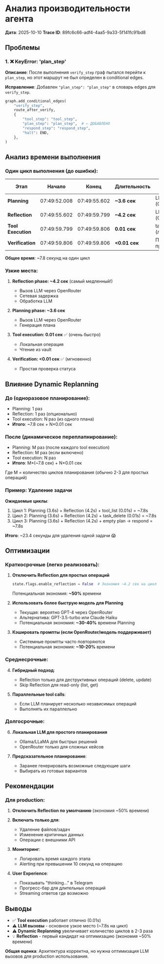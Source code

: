 # Анализ производительности агента

**Дата**: 2025-10-10
**Trace ID**: 89fc6c66-adf4-4aa5-9a33-5f141fc91bd8

## Проблемы

### 1. ❌ KeyError: 'plan_step'

**Описание**: После выполнения `verify_step` граф пытался перейти к `plan_step`, но этот маршрут не был определен в conditional edges.

**Исправление**: Добавлен `"plan_step": "plan_step"` в словарь edges для `verify_step`.

```python
graph.add_conditional_edges(
    "verify_step",
    route_after_verify,
    {
        "tool_step": "tool_step",
        "plan_step": "plan_step",  # ← ДОБАВЛЕНО
        "respond_step": "respond_step",
        "halt": END,
    },
)
```

## Анализ времени выполнения

### Один цикл выполнения (до ошибки):

| Этап | Начало | Конец | Длительность | Тип операции |
|------|--------|-------|--------------|--------------|
| **Planning** | 07:49:52.008 | 07:49:55.602 | **~3.6 сек** | LLM вызов (OpenRouter) |
| **Reflection** | 07:49:55.602 | 07:49:59.799 | **~4.2 сек** | LLM вызов (OpenRouter) |
| **Tool Execution** | 07:49:59.799 | 07:49:59.806 | **0.01 сек** | task_list (локально) |
| **Verification** | 07:49:59.806 | 07:49:59.806 | **<0.01 сек** | Простая проверка |

**Общее время**: ~7.8 секунд на один цикл

### Узкие места:

1. **Reflection phase: ~4.2 сек** (самый медленный!)
   - Вызов LLM через OpenRouter
   - Сетевая задержка
   - Обработка LLM

2. **Planning phase: ~3.6 сек**
   - Вызов LLM через OpenRouter
   - Генерация плана

3. **Tool execution: 0.01 сек** ✅ (очень быстро)
   - Локальная операция
   - Чтение из vault

4. **Verification: <0.01 сек** ✅ (мгновенно)
   - Простая проверка статуса

## Влияние Dynamic Replanning

### До (одноразовое планирование):
- Planning: 1 раз
- Reflection: 1 раз (опционально)
- Tool execution: N раз (из одного плана)
- **Итого**: ~7.8 сек + N×0.01 сек

### После (динамическое переплапнирование):
- Planning: M раз (после каждого tool execution)
- Reflection: M раз (если включено)
- Tool execution: N раз
- **Итого**: M×(~7.8 сек) + N×0.01 сек

Где M = количество циклов планирования (обычно 2-3 для простых операций)

### Пример: Удаление задачи

**Ожидаемые циклы**:
1. Цикл 1: Planning (3.6s) + Reflection (4.2s) + tool_list (0.01s) = ~7.8s
2. Цикл 2: Planning (3.6s) + Reflection (4.2s) + task_delete (0.01s) = ~7.8s
3. Цикл 3: Planning (3.6s) + Reflection (4.2s) + empty plan → respond = ~7.8s

**Итого**: ~23.4 секунды для удаления одной задачи 😱

## Оптимизации

### Краткосрочные (легко реализовать):

1. **Отключить Reflection для простых операций**
   ```python
   state.flags.enable_reflection = False  # Экономия ~4.2 сек на цикл
   ```
   Потенциальная экономия: **~50%** времени

2. **Использовать более быструю модель для Planning**
   - Текущая: вероятно GPT-4 через OpenRouter
   - Альтернатива: GPT-3.5-turbo или Claude Haiku
   - Потенциальная экономия: **~30-40%** времени Planning

3. **Кэшировать промпты (если OpenRouter/модель поддерживает)**
   - Системные промпты часто повторяются
   - Потенциальная экономия: **~10-20%** времени

### Среднесрочные:

4. **Гибридный подход**:
   - Reflection только для деструктивных операций (delete, update)
   - Skip Reflection для read-only (list, get)

5. **Параллельные tool calls**:
   - Если LLM планирует несколько независимых операций
   - Выполнять их параллельно

### Долгосрочные:

6. **Локальная LLM для простого планирования**
   - Ollama/LLaMA для быстрых решений
   - OpenRouter только для сложных кейсов

7. **Предсказательное планирование**:
   - Заранее генерировать возможные следующие шаги
   - Выбирать из готовых вариантов

## Рекомендации

### Для production:

1. **Отключить Reflection по умолчанию** (экономия ~50% времени)
2. **Включать только для**:
   - Удаление файлов/задач
   - Изменение критичных данных
   - Операции с внешними API

3. **Мониторинг**:
   - Логировать время каждого этапа
   - Alerting при превышении 10 секунд на операцию

4. **User Experience**:
   - Показывать "thinking..." в Telegram
   - Прогресс-бар для длительных операций
   - Streaming ответов где возможно

## Выводы

- ✅ **Tool execution** работает отлично (0.01s)
- ⚠️ **LLM вызовы** - основное узкое место (~7.8s на цикл)
- ⚠️ **Dynamic Replanning** увеличивает количество циклов в 2-3 раза
- 💡 **Reflection** - первый кандидат на оптимизацию (экономия ~50% времени)

**Общая оценка**: Архитектура корректна, но нужна оптимизация LLM вызовов для production использования.

